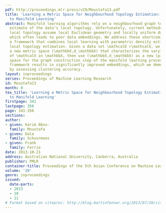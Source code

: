 ```yaml
---
pdf: http://proceedings.mlr.press/v29/Moustafa13.pdf
title: 'Learning a Metric Space for Neighbourhood Topology Estimation: Application
  to Manifold Learning'
abstract: Manifold learning algorithms rely on a neighbourhood graph to provide an
  estimate of the data’s local topology. Unfortunately, current methods for estimating
  local topology assume local Euclidean geometry and locally uniform data density,
  which often leads to poor data embeddings. We address these shortcomings by proposing
  a framework that combines local learning with parametric density estimation for
  local topology estimation. Given a data set \mathcalD ⊂\mathcalX, we first estimate
  a new metric space (\mathbbX,d_\mathbbX) that characterizes the varying sample density
  of \mathcalX in \mathbbX, then use (\mathbbX,d_\mathbbX) as a new (pilot) input
  space for the graph construction step of the manifold learning process. The proposed
  framework results in significantly improved embeddings, which we demonstrated objectively
  by assessing clustering accuracy.
layout: inproceedings
series: Proceedings of Machine Learning Research
id: Moustafa13
month: 0
tex_title: 'Learning a Metric Space for Neighbourhood Topology Estimation: Application
  to Manifold Learning'
firstpage: 341
lastpage: 356
page: 341-356
sections: 
author:
- given: Karim Abou-
  family: Moustafa
- given: Dale
  family: Schuurmans
- given: Frank
  family: Ferrie
date: 2013-10-21
address: Australian National University, Canberra, Australia
publisher: PMLR
container-title: Proceedings of the 5th Asian Conference on Machine Learning
volume: '29'
genre: inproceedings
issued:
  date-parts:
  - 2013
  - 10
  - 21
# Format based on citeproc: http://blog.martinfenner.org/2013/07/30/citeproc-yaml-for-bibliographies/
---
```

